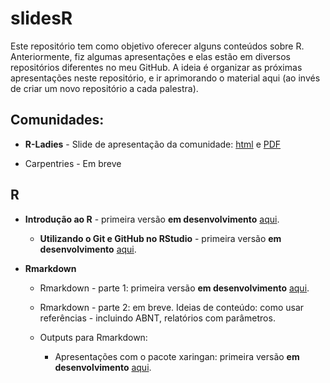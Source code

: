# slidesR

Este repositório tem como objetivo oferecer alguns conteúdos sobre R. Anteriormente, fiz algumas apresentações e elas estão em diversos repositórios diferentes no meu GitHub. A ideia é organizar as próximas apresentações neste repositório, e ir aprimorando o material aqui (ao invés de criar um novo repositório a cada palestra).


## Comunidades:

  - __R-Ladies__ - Slide de apresentação da comunidade: [html](https://beatrizmilz.github.io/slidesR/rladies/index.html) e [PDF](https://beatrizmilz.github.io/slidesR/rladies/index.pdf)
  
  
  - Carpentries - Em breve
  
## R
  
  - __Introdução ao R__ - primeira versão __em desenvolvimento__ [aqui](https://beatrizmilz.github.io/slidesR/introR/index.html).
  
    - __Utilizando o Git e GitHub no RStudio__ - primeira versão __em desenvolvimento__ [aqui](https://beatrizmilz.github.io/slidesR/git_rstudio/index.html).
  
  - __Rmarkdown__

    - Rmarkdown - parte 1: primeira versão __em desenvolvimento__ [aqui](https://beatrizmilz.github.io/slidesR/rmarkdown/index.html).
    
    - Rmarkdown - parte 2: em breve. Ideias de conteúdo: como usar referências - incluindo ABNT, relatórios com parâmetros. 
    
    - Outputs para Rmarkdown:
    
      -  Apresentações com o pacote xaringan: primeira versão __em desenvolvimento__ [aqui](https://beatrizmilz.github.io/slidesR/xaringan/index.html).
    

    

